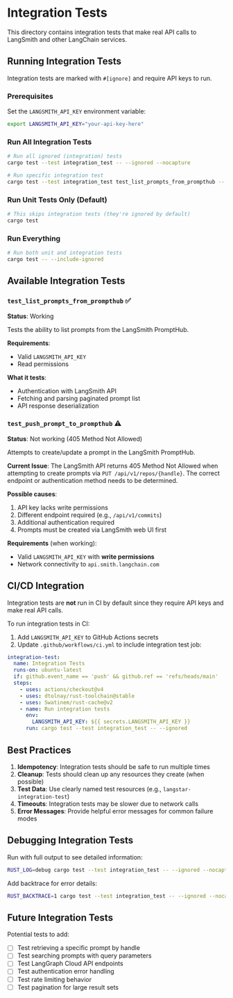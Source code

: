 # Integration Tests

This directory contains integration tests that make real API calls to LangSmith and other LangChain services.

## Running Integration Tests

Integration tests are marked with `#[ignore]` and require API keys to run.

### Prerequisites

Set the `LANGSMITH_API_KEY` environment variable:

```bash
export LANGSMITH_API_KEY="your-api-key-here"
```

### Run All Integration Tests

```bash
# Run all ignored (integration) tests
cargo test --test integration_test -- --ignored --nocapture

# Run specific integration test
cargo test --test integration_test test_list_prompts_from_prompthub -- --ignored --nocapture
```

### Run Unit Tests Only (Default)

```bash
# This skips integration tests (they're ignored by default)
cargo test
```

### Run Everything

```bash
# Run both unit and integration tests
cargo test -- --include-ignored
```

## Available Integration Tests

### `test_list_prompts_from_prompthub` ✅

**Status**: Working

Tests the ability to list prompts from the LangSmith PromptHub.

**Requirements**:
- Valid `LANGSMITH_API_KEY`
- Read permissions

**What it tests**:
- Authentication with LangSmith API
- Fetching and parsing paginated prompt list
- API response deserialization

### `test_push_prompt_to_prompthub` ⚠️

**Status**: Not working (405 Method Not Allowed)

Attempts to create/update a prompt in the LangSmith PromptHub.

**Current Issue**:
The LangSmith API returns 405 Method Not Allowed when attempting to create prompts via
`PUT /api/v1/repos/{handle}`. The correct endpoint or authentication method needs to be
determined.

**Possible causes**:
1. API key lacks write permissions
2. Different endpoint required (e.g., `/api/v1/commits`)
3. Additional authentication required
4. Prompts must be created via LangSmith web UI first

**Requirements** (when working):
- Valid `LANGSMITH_API_KEY` with **write permissions**
- Network connectivity to `api.smith.langchain.com`

## CI/CD Integration

Integration tests are **not** run in CI by default since they require API keys and make real API calls.

To run integration tests in CI:

1. Add `LANGSMITH_API_KEY` to GitHub Actions secrets
2. Update `.github/workflows/ci.yml` to include integration test job:

```yaml
integration-test:
  name: Integration Tests
  runs-on: ubuntu-latest
  if: github.event_name == 'push' && github.ref == 'refs/heads/main'
  steps:
    - uses: actions/checkout@v4
    - uses: dtolnay/rust-toolchain@stable
    - uses: Swatinem/rust-cache@v2
    - name: Run integration tests
      env:
        LANGSMITH_API_KEY: ${{ secrets.LANGSMITH_API_KEY }}
      run: cargo test --test integration_test -- --ignored
```

## Best Practices

1. **Idempotency**: Integration tests should be safe to run multiple times
2. **Cleanup**: Tests should clean up any resources they create (when possible)
3. **Test Data**: Use clearly named test resources (e.g., `langstar-integration-test`)
4. **Timeouts**: Integration tests may be slower due to network calls
5. **Error Messages**: Provide helpful error messages for common failure modes

## Debugging Integration Tests

Run with full output to see detailed information:

```bash
RUST_LOG=debug cargo test --test integration_test -- --ignored --nocapture
```

Add backtrace for error details:

```bash
RUST_BACKTRACE=1 cargo test --test integration_test -- --ignored --nocapture
```

## Future Integration Tests

Potential tests to add:

- [ ] Test retrieving a specific prompt by handle
- [ ] Test searching prompts with query parameters
- [ ] Test LangGraph Cloud API endpoints
- [ ] Test authentication error handling
- [ ] Test rate limiting behavior
- [ ] Test pagination for large result sets
